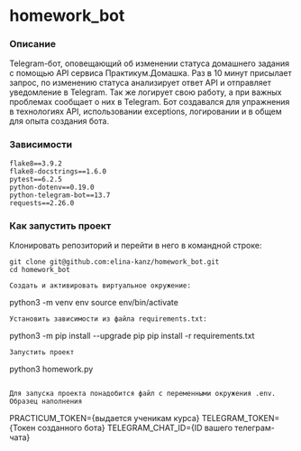 # homework_bot
### Описание
Telegram-бот, оповещающий об изменении статуса домашнего задания с помощью API сервиса Практикум.Домашка.
Раз в 10 минут присылает запрос, по изменению статуса анализирует ответ API и отправляет уведомление в Telegram.
Так же логирует свою работу, а при важных проблемах сообщает о них в Telegram. Бот создавался для упражнения
в технологиях API, использовании exceptions, логировании и в общем для опыта создания бота.

### Зависимости
```
flake8==3.9.2
flake8-docstrings==1.6.0
pytest==6.2.5
python-dotenv==0.19.0
python-telegram-bot==13.7
requests==2.26.0
```
### Как запустить проект
Клонировать репозиторий и перейти в него в командной строке:
```
git clone git@github.com:elina-kanz/homework_bot.git
cd homework_bot
```

```
Cоздать и активировать виртуальное окружение:
```
python3 -m venv env
source env/bin/activate
```
Установить зависимости из файла requirements.txt:
```
python3 -m pip install --upgrade pip
pip install -r requirements.txt
```
Запустить проект
```
python3 homework.py
```

Для запуска проекта понадобится файл c переменными окружения .env.
Образец наполнения
```
PRACTICUM_TOKEN={выдается ученикам курса}
TELEGRAM_TOKEN={Токен созданного бота}
TELEGRAM_CHAT_ID={ID вашего телеграм-чата}



